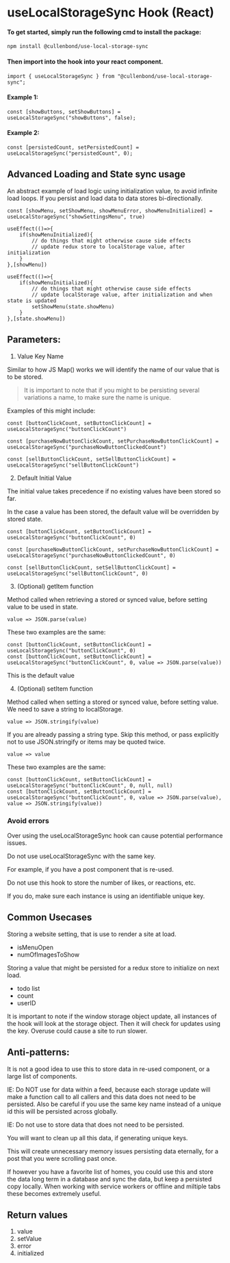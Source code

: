 # useLocalStorageSync Hook (React)

#### To get started, simply run the following cmd to install the package:

    npm install @cullenbond/use-local-storage-sync

#### Then import into the hook into your react component.

    import { useLocalStorageSync } from "@cullenbond/use-local-storage-sync";

#### Example 1:

    const [showButtons, setShowButtons] = useLocalStorageSync("showButtons", false);

#### Example 2:

    const [persistedCount, setPersistedCount] = useLocalStorageSync("persistedCount", 0);

## Advanced Loading and State sync usage

An abstract example of load logic using initialization value, to avoid infinite load loops. If you persist and load data to data stores bi-directionally.

    const [showMenu, setShowMenu, showMenuError, showMenuInitialized] = useLocalStorageSync("showSettingsMenu", true)

    useEffect(()=>{
        if(showMenuInitialized){
            // do things that might otherwise cause side effects
            // update redux store to localStorage value, after initialization
        }
    },[showMenu])

    useEffect(()=>{
        if(showMenuInitialized){
            // do things that might otherwise cause side effects
            // update localStorage value, after initialization and when state is updated
            setShowMenu(state.showMenu)
        }
    },[state.showMenu])

## Parameters:

1. Value Key Name

Similar to how JS Map() works we will identify the name of our value that is to be stored.

> It is important to note that if you might to be persisting several variations a name, to make sure the name is unique.

Examples of this might include:

    const [buttonClickCount, setButtonClickCount] = useLocalStorageSync("buttonClickCount")

    const [purchaseNowButtonClickCount, setPurchaseNowButtonClickCount] = useLocalStorageSync("purchaseNowButtonClickedCount")

    const [sellButtonClickCount, setSellButtonClickCount] = useLocalStorageSync("sellButtonClickCount")

2. Default Initial Value

The initial value takes precedence if no existing values have been stored so far.

In the case a value has been stored, the default value will be overridden by stored state.

    const [buttonClickCount, setButtonClickCount] = useLocalStorageSync("buttonClickCount", 0)

    const [purchaseNowButtonClickCount, setPurchaseNowButtonClickCount] = useLocalStorageSync("purchaseNowButtonClickedCount", 0)

    const [sellButtonClickCount, setSellButtonClickCount] = useLocalStorageSync("sellButtonClickCount", 0)

3. (Optional) getItem function

Method called when retrieving a stored or synced value, before setting value to be used in state.

    value => JSON.parse(value)

These two examples are the same:

    const [buttonClickCount, setButtonClickCount] = useLocalStorageSync("buttonClickCount", 0)
    const [buttonClickCount, setButtonClickCount] = useLocalStorageSync("buttonClickCount", 0, value => JSON.parse(value))

This is the default value

4. (Optional) setItem function

Method called when setting a stored or synced value, before setting value.
We need to save a string to localStorage.

    value => JSON.stringify(value)

If you are already passing a string type. Skip this method, or pass explicitly not to use JSON.stringify or items may be quoted twice.

    value => value

These two examples are the same:

    const [buttonClickCount, setButtonClickCount] = useLocalStorageSync("buttonClickCount", 0, null, null)
    const [buttonClickCount, setButtonClickCount] = useLocalStorageSync("buttonClickCount", 0, value => JSON.parse(value), value => JSON.stringify(value))

### Avoid errors

Over using the useLocalStorageSync hook can cause potential performance issues.

Do not use useLocalStorageSync with the same key.

For example, if you have a post component that is re-used.

Do not use this hook to store the number of likes, or reactions, etc.

If you do, make sure each instance is using an identifiable unique key.

## Common Usecases

Storing a website setting, that is use to render a site at load.

- isMenuOpen
- numOfImagesToShow

Storing a value that might be persisted for a redux store to initialize on next load.

- todo list
- count
- userID

It is important to note if the window storage object update, all instances of the hook will look at the storage object. Then it will check for updates using the key. Overuse could cause a site to run slower.

## Anti-patterns:

It is not a good idea to use this to store data in re-used component, or a large list of components.

IE: Do NOT use for data within a feed, because each storage update will make a function call to all callers and this data does not need to be persisted. Also be careful if you use the same key name instead of a unique id this will be persisted across globally.

IE: Do not use to store data that does not need to be persisted.

You will want to clean up all this data, if generating unique keys.

This will create unnecessary memory issues persisting data eternally, for a post that you were scrolling past once.

If however you have a favorite list of homes, you could use this and store the data long term in a database and sync the data, but keep a persisted copy locally. When working with service workers or offline and miltiple tabs these becomes extremely useful.

## Return values

1. value
2. setValue
3. error
4. initialized

